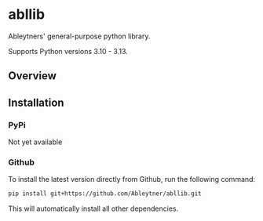 # abllib

Ableytners' general-purpose python library.

Supports Python versions 3.10 - 3.13.

## Overview

## Installation

### PyPi

Not yet available

### Github

To install the latest version directly from Github, run the following command:
```bash
pip install git+https://github.com/Ableytner/abllib.git
```

This will automatically install all other dependencies.
